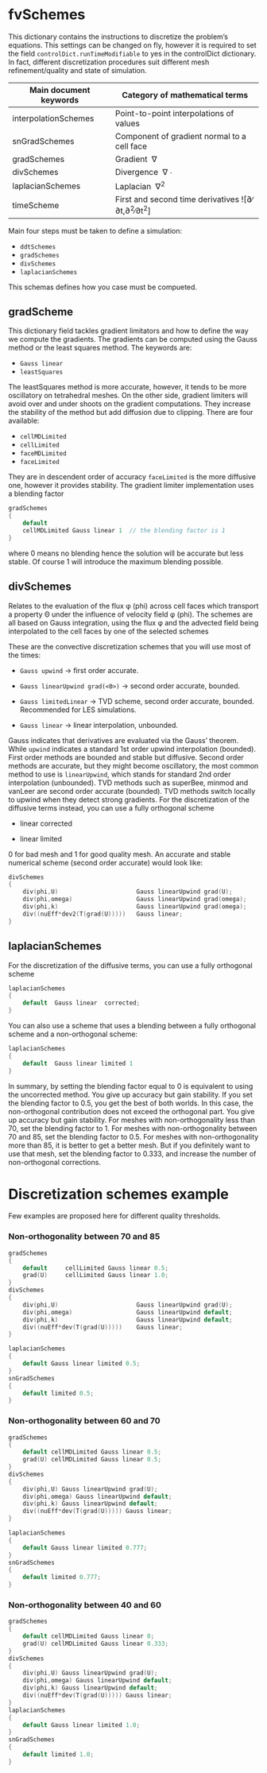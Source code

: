 # fvSchemes

This dictionary contains the instructions to discretize the problem’s
equations. This settings can be changed on fly, however it is required 
to set the field ```controlDict.runTimeModifiable``` to yes in the controlDict
dictionary. In fact, different discretization procedures suit different mesh
refinement/quality and state of simulation.

| Main document keywords     | Category of mathematical terms                                                 |
| -------------------------- | ------------------------------------------------------------------------------ |
| interpolationSchemes       | Point-to-point interpolations of values                                        |
| snGradSchemes              | Component of gradient normal to a cell face                                    |
| gradSchemes                | Gradient     ∇                                                                 |
| divSchemes                 | Divergence   ∇ ∙                                                               |
| laplacianSchemes           | Laplacian    ∇<sup>2                                                           |
| timeScheme                 | First and second time derivatives ![∂∕ ∂t,∂<sup>2</sup>∕∂t<sup>2</sup>]        |


Main four steps must be taken to define a simulation:

- ```ddtSchemes```
- ```gradSchemes```
- ```divSchemes```
- ```laplacianSchemes```

This schemas defines how you case must be compueted.

## gradScheme

This dictionary field tackles gradient limitators and how to define the way we compute the
gradients. The gradients can be computed using the Gauss method or the least squares method. The keywords are:

- ```Gauss linear```
- ```leastSquares```

The leastSquares method is more accurate, however, it tends to be more oscillatory on tetrahedral meshes.
On the other side, gradient limiters will avoid over and under shoots on the gradient computations. They
increase the stability of the method but add diffusion due to clipping. There are four available:

- ```cellMDLimited```
- ```cellLimited```
- ```faceMDLimited```
- ```faceLimited```

They are in descendent order of accuracy ```faceLimited``` is the more diffusive one, however it provides stability.
The gradient limiter implementation uses a blending factor

```c++
gradSchemes
{
    default
    cellMDLimited Gauss linear 1  // the blending factor is 1
}
```

where 0 means no blending hence the solution will be accurate but less stable. Of course 1 will introduce the maximum blending possible.


## divSchemes

Relates to the evaluation of the flux φ (phi) across cell faces which
transport a property Θ under the influence of velocity field φ (phi).
The schemes are all based on Gauss integration, using the flux φ and
the advected field being interpolated to the cell faces by one of the
selected schemes

These are the convective discretization schemes that you will use most
of the times:

  - ```Gauss upwind``` → first order accurate.

  - ```Gauss linearUpwind grad(<Θ>)``` → second order accurate, bounded.

  - ```Gauss limitedLinear``` → TVD scheme, second order accurate, bounded. Recommended for LES simulations.

  - ```Gauss linear``` → linear interpolation, unbounded.

Gauss indicates that derivatives are evaluated via the Gauss’ theorem. While ```upwind```
indicates a standard 1st order upwind interpolation (bounded). First order methods are bounded and stable but diffusive.
Second order methods are accurate, but they might become oscillatory, the most common method to use is ```linearUpwind```, which
stands for standard 2nd order interpolation (unbounded). TVD methods such
as superBee, minmod and vanLeer are second order accurate (bounded).
TVD methods switch locally to upwind when they detect strong gradients. For the discretization of the diffusive terms instead, you
can use a fully orthogonal scheme

  - linear corrected

  - linear limited <from0To1>

0 for bad mesh and 1 for good quality mesh. An accurate and stable numerical scheme (second order accurate) would look like:
```c++
divSchemes
{
    div(phi,U)                      Gauss linearUpwind grad(U);
    div(phi,omega)                  Gauss linearUpwind grad(omega);
    div(phi,k)                      Gauss linearUpwind grad(omega);
    div((nuEff*dev2(T(grad(U)))))   Gauss linear;
}

```
## laplacianSchemes
For the discretization of the diffusive terms, you can use a fully orthogonal scheme

```c++
laplacianSchemes
{
    default  Gauss linear  corrected;
}
```

You can also use a scheme that uses a blending between a fully orthogonal scheme
and a non-orthogonal scheme:

```c++
laplacianSchemes
{
    default  Gauss linear limited 1
}
```
In summary, by setting the blending factor equal to 0 is equivalent to using the uncorrected
method. You give up accuracy but gain stability. If you set the blending factor to 0.5, you get the best of both worlds. In this case,
the non-orthogonal contribution does not exceed the orthogonal part. You give up
accuracy but gain stability. For meshes with non-orthogonality less than 70, set the blending factor to 1. For meshes with non-orthogonality between 70 and 85, set the blending factor to 0.5. For meshes with non-orthogonality more than 85, it is better to get a better mesh.
But if you definitely want to use that mesh, set the blending factor to
0.333, and increase the number of non-orthogonal corrections.

# Discretization schemes example

Few examples are proposed here for different quality thresholds.

### Non-orthogonality between 70 and 85

```c++
gradSchemes
{
    default     cellLimited Gauss linear 0.5;
    grad(U)     cellLimited Gauss linear 1.0;
}
divSchemes
{
    div(phi,U)                      Gauss linearUpwind grad(U);
    div(phi,omega)                  Gauss linearUpwind default;
    div(phi,k)                      Gauss linearUpwind default;
    div((nuEff*dev(T(grad(U)))))    Gauss linear;
}

laplacianSchemes
{
    default Gauss linear limited 0.5;
}
snGradSchemes
{
    default limited 0.5;
}

```

### Non-orthogonality between 60 and 70

```c++
gradSchemes
{
    default cellMDLimited Gauss linear 0.5;
    grad(U) cellMDLimited Gauss linear 0.5;
}
divSchemes
{
    div(phi,U) Gauss linearUpwind grad(U);
    div(phi,omega) Gauss linearUpwind default;
    div(phi,k) Gauss linearUpwind default;
    div((nuEff*dev(T(grad(U))))) Gauss linear;
}

laplacianSchemes
{
    default Gauss linear limited 0.777;
}
snGradSchemes
{
    default limited 0.777;
}
```

### Non-orthogonality between 40 and 60

```c++
gradSchemes
{
    default cellMDLimited Gauss linear 0;
    grad(U) cellMDLimited Gauss linear 0.333;
}
divSchemes
{
    div(phi,U) Gauss linearUpwind grad(U);
    div(phi,omega) Gauss linearUpwind default;
    div(phi,k) Gauss linearUpwind default;
    div((nuEff*dev(T(grad(U))))) Gauss linear;
}
laplacianSchemes
{
    default Gauss linear limited 1.0;
}
snGradSchemes
{
    default limited 1.0;
}
```


<!--  Script to show the footer   -->
<html>
<script
    src="https://code.jquery.com/jquery-3.3.1.js"
    integrity="sha256-2Kok7MbOyxpgUVvAk/HJ2jigOSYS2auK4Pfzbm7uH60="
    crossorigin="anonymous">
</script>
<script>
$(function(){
  $("#footer").load("../../footers/footer_second_level_depth.html");
});
</script>
<body>
<div id="footer"></div>
</body>
</html>
